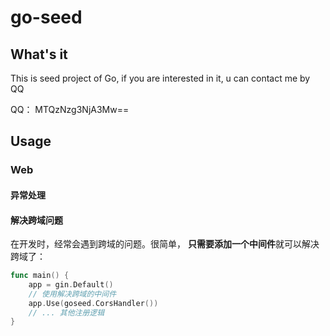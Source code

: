# go-seed

## What's it

This is seed project of Go, if you are interested in it, u can contact me by QQ

QQ： MTQzNzg3NjA3Mw==

## Usage



### Web

#### 异常处理



#### 解决跨域问题

在开发时，经常会遇到跨域的问题。很简单， **只需要添加一个中间件**就可以解决跨域了：

```go
func main() {
    app = gin.Default()
    // 使用解决跨域的中间件
    app.Use(goseed.CorsHandler())
    // ... 其他注册逻辑
}
```

